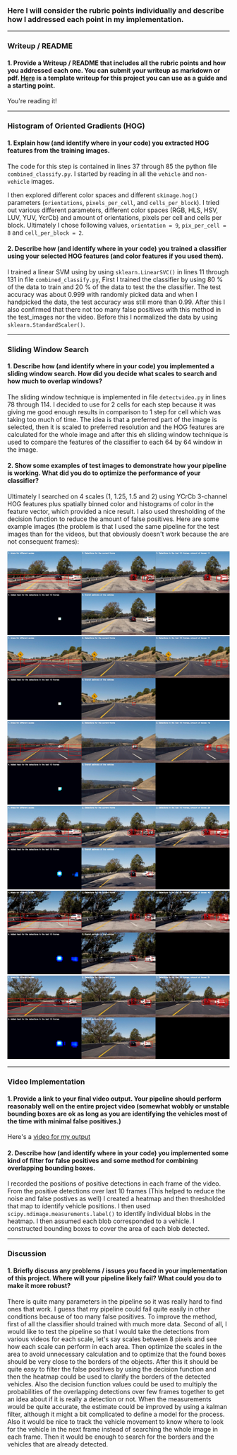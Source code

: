 [//]: # (Image References)
[image1]: ./output_images/output0.jpg
[image2]: ./output_images/output1.jpg
[image3]: ./output_images/output2.jpg
[image4]: ./output_images/output3.jpg
[image5]: ./output_images/output4.jpg
[image6]: ./output_images/output5.jpg
[image7]: ./examples/output_bboxes.png
[video1]: ./project_output.mp4

### Here I will consider the rubric points individually and describe how I addressed each point in my implementation.  

---
### Writeup / README

#### 1. Provide a Writeup / README that includes all the rubric points and how you addressed each one.  You can submit your writeup as markdown or pdf.  [Here](https://github.com/udacity/CarND-Vehicle-Detection/blob/master/writeup_template.md) is a template writeup for this project you can use as a guide and a starting point.  

You're reading it!

---
### Histogram of Oriented Gradients (HOG)

#### 1. Explain how (and identify where in your code) you extracted HOG features from the training images.

The code for this step is contained in lines 37 through 85 the python file `combined_classify.py`. I started by reading in all the `vehicle` and `non-vehicle` images.

I then explored different color spaces and different `skimage.hog()` parameters (`orientations`, `pixels_per_cell`, and `cells_per_block`). I tried out various different parameters, different color spaces (RGB, HLS, HSV, LUV, YUV, YcrCb) and amount of orientations, pixels per cell and cells per block. Ultimately I chose following values, `orientation = 9`, `pix_per_cell = 8` and `cell_per_block = 2`.

#### 2. Describe how (and identify where in your code) you trained a classifier using your selected HOG features (and color features if you used them).

I trained a linear SVM using by using `sklearn.LinearSVC()` in lines 11 through 131 in file `combined_classify.py`, First I trained the classifier by using 80 % of the data to train and 20 % of the data to test the the classifier. The test accuracy was about 0.999 with randomly picked data and when I handpicked the data, the test accuracy was still more than 0.99. After this I also confirmed that there not too many false positives with this method in the test_images nor the video. Before this I normalized the data by using `sklearn.StandardScaler()`.

---
### Sliding Window Search

#### 1. Describe how (and identify where in your code) you implemented a sliding window search.  How did you decide what scales to search and how much to overlap windows?

The sliding window technique is implemented in file `detectvideo.py` in lines 78 through 114. I decided to use for 2 cells for each step because it was giving me good enough results in comparison to 1 step for cell which was taking too much of time. The idea is that a preferred part of the image is selected, then it is scaled to preferred resolution and the HOG features are calculated for the whole image and after this eh sliding window technique is used to compare the features of the classifier to each 64 by 64 window in the image.

#### 2. Show some examples of test images to demonstrate how your pipeline is working.  What did you do to optimize the performance of your classifier?

Ultimately I searched on 4 scales (1, 1.25, 1.5 and 2) using YCrCb 3-channel HOG features plus spatially binned color and histograms of color in the feature vector, which provided a nice result. I also used thresholding of the decision function to reduce the amount of false positives. Here are some example images (the problem is that I used the same pipeline for the test images than for the videos, but that obviously doesn't work because the are not consequent frames):

![alt text][image1]
![alt text][image2]
![alt text][image3]
![alt text][image4]
![alt text][image5]
![alt text][image6]

---
### Video Implementation

#### 1. Provide a link to your final video output.  Your pipeline should perform reasonably well on the entire project video (somewhat wobbly or unstable bounding boxes are ok as long as you are identifying the vehicles most of the time with minimal false positives.)
Here's a [video for my output](./project_output.mp4)


#### 2. Describe how (and identify where in your code) you implemented some kind of filter for false positives and some method for combining overlapping bounding boxes.

I recorded the positions of positive detections in each frame of the video.  From the positive detections over last 10 frames (This helped to reduce the noise and false postives as well) I created a heatmap and then thresholded that map to identify vehicle positions.  I then used `scipy.ndimage.measurements.label()` to identify individual blobs in the heatmap.  I then assumed each blob corresponded to a vehicle.  I constructed bounding boxes to cover the area of each blob detected.  

---
### Discussion

#### 1. Briefly discuss any problems / issues you faced in your implementation of this project.  Where will your pipeline likely fail?  What could you do to make it more robust?

There is quite many parameters in the pipeline so it was really hard to find ones that work. I guess that my pipeline could fail quite easily in other conditions because of too many false positives. To improve the method, first of all the classifier should trained with much more data. Second of all, I would like to test the pipeline so that I would take the detections from various videos for each scale, let's say scales between 8 pixels and see how each scale can perform in each area. Then optimize the scales in the area to avoid unnecessary calculation and to optimize that the found boxes should be very close to the borders of the objects. After this it should be quite easy to filter the false positives by using the decision function and then the heatmap could be used to clarify the borders of the detected vehicles. Also the decision function values could be used to multiply the probabilities of the overlapping detections over few frames together to get an idea about if it is really a detection or not. When the measurements would be quite accurate, the estimate could be improved by using a kalman filter, although it might a bit complicated to define a model for the process. Also it would be nice to track the vehicle movement to know where to look for the vehicle in the next frame instead of searching the whole image in each frame. Then it would be enough to search for the borders and the vehicles that are already detected. 

